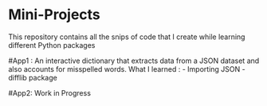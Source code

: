 # Mini-Projects
This repository contains all the snips of code that I create while learning different Python packages

#App1 : 
  An interactive dictionary that extracts data from a JSON dataset and also accounts for misspelled words.
  What I learned :
    - Importing JSON
    - difflib package
    
#App2:
  Work in Progress
